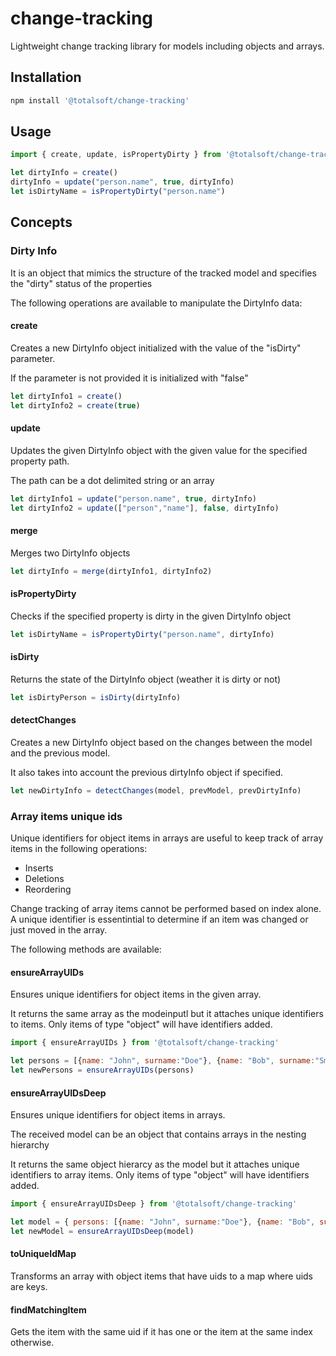 # change-tracking
Lightweight change tracking library for models including objects and arrays.

## Installation
```javascript
npm install '@totalsoft/change-tracking'
```

## Usage
```javascript
import { create, update, isPropertyDirty } from '@totalsoft/change-tracking';

let dirtyInfo = create()
dirtyInfo = update("person.name", true, dirtyInfo)
let isDirtyName = isPropertyDirty("person.name")
```

## Concepts

### Dirty Info
It is an object that mimics the structure of the tracked model and specifies the "dirty" status of the properties

The following operations are available to manipulate the DirtyInfo data:

#### create
Creates a new DirtyInfo object initialized with the value of the "isDirty" parameter.

If the parameter is not provided it is initialized with "false"
```javascript
let dirtyInfo1 = create()
let dirtyInfo2 = create(true)
```
#### update
Updates the given DirtyInfo object with the given value for the specified property path.

The path can be a dot delimited string or an array
```javascript
let dirtyInfo1 = update("person.name", true, dirtyInfo)
let dirtyInfo2 = update(["person","name"], false, dirtyInfo)
```
#### merge
Merges two DirtyInfo objects
```javascript
let dirtyInfo = merge(dirtyInfo1, dirtyInfo2)
```
#### isPropertyDirty
Checks if the specified property is dirty in the given DirtyInfo object
```javascript
let isDirtyName = isPropertyDirty("person.name", dirtyInfo)
```

#### isDirty
Returns the state of the DirtyInfo object (weather it is dirty or not)
```javascript
let isDirtyPerson = isDirty(dirtyInfo)
```

#### detectChanges
Creates a new DirtyInfo object based on the changes between the model and the previous model.

It also takes into account the previous dirtyInfo object if specified.
```javascript
let newDirtyInfo = detectChanges(model, prevModel, prevDirtyInfo)
```

### Array items unique ids
Unique identifiers for object items in arrays are useful to keep track of array items in the following operations:
- Inserts
- Deletions
- Reordering

Change tracking of array items cannot be performed based on index alone. A unique identifier is essentintial
to determine if an item was changed or just moved in the array.

The following methods are available:
#### ensureArrayUIDs
Ensures unique identifiers for object items in the given array.

It returns the same array as the modeinputl but it attaches unique identifiers to items.
Only items of type "object" will have identifiers added.
```javascript
import { ensureArrayUIDs } from '@totalsoft/change-tracking'

let persons = [{name: "John", surname:"Doe"}, {name: "Bob", surname:"Smith"}]
let newPersons = ensureArrayUIDs(persons)
```

#### ensureArrayUIDsDeep
Ensures unique identifiers for object items in arrays. 

The received model can be an object that contains arrays in the nesting hierarchy

It returns the same object hierarcy as the model but it attaches unique identifiers to array items.
Only items of type "object" will have identifiers added.
```javascript
import { ensureArrayUIDsDeep } from '@totalsoft/change-tracking'

let model = { persons: [{name: "John", surname:"Doe"}, {name: "Bob", surname:"Smith"}] }
let newModel = ensureArrayUIDsDeep(model)
```

#### toUniqueIdMap
Transforms an array with object items that have uids to a map where uids are keys.

#### findMatchingItem
Gets the item with the same uid if it has one or the item at the same index otherwise.